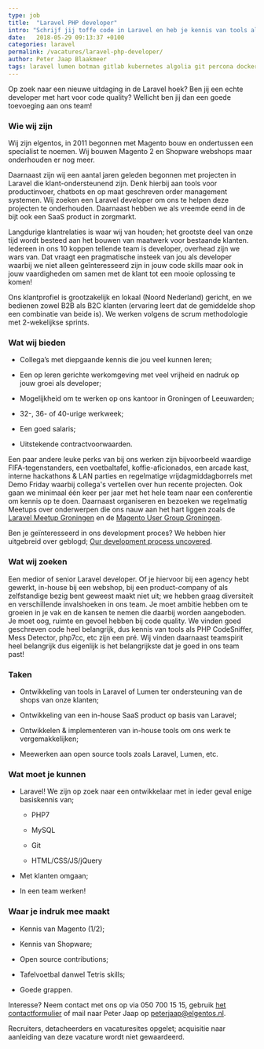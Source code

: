 ```yaml
---
type: job
title:  "Laravel PHP developer"
intro: "Schrijf jij toffe code in Laravel en heb je kennis van tools als Tailwind, Nova, Vapor, Forge, PHP CodeSniffer, Mess Detector, php7cc, etc."
date:   2018-05-29 09:13:37 +0100
categories: laravel
permalink: /vacatures/laravel-php-developer/
author: Peter Jaap Blaakmeer
tags: laravel lumen botman gitlab kubernetes algolia git percona docker
---
```


Op zoek naar een nieuwe uitdaging in de Laravel hoek? Ben jij een echte developer met hart voor code quality? Wellicht ben jij dan een goede toevoeging aan ons team!

### Wie wij zijn

Wij zijn elgentos, in 2011 begonnen met Magento bouw en ondertussen een specialist te noemen. Wij bouwen Magento 2 en Shopware webshops maar onderhouden er nog meer.

Daarnaast zijn wij een aantal jaren geleden begonnen met projecten in Laravel die klant-ondersteunend zijn. Denk hierbij aan tools voor productinvoer, chatbots en op maat geschreven order management systemen. Wij zoeken een Laravel developer om ons te helpen deze projecten te onderhouden. Daarnaast hebben we als vreemde eend in de bijt ook een SaaS product in zorgmarkt.

Langdurige klantrelaties is waar wij van houden; het grootste deel van onze tijd wordt besteed aan het bouwen van maatwerk voor bestaande klanten. Iedereen in ons 10 koppen tellende team is developer, overhead zijn we wars van. Dat vraagt een pragmatische insteek van jou als developer waarbij we niet alleen geînteresseerd zijn in jouw code skills maar ook in jouw vaardigheden om samen met de klant tot een mooie oplossing te komen!

Ons klantprofiel is grootzakelijk en lokaal (Noord Nederland) gericht, en we bedienen zowel B2B als B2C klanten (ervaring leert dat de gemiddelde shop een combinatie van beide is).  We werken volgens de scrum methodologie met 2-wekelijkse sprints.

### Wat wij bieden

* Collega’s met diepgaande kennis die jou veel kunnen leren;

* Een op leren gerichte werkomgeving met veel vrijheid en nadruk op jouw groei als developer;

* Mogelijkheid om te werken op ons kantoor in Groningen of Leeuwarden;

* 32-, 36- of 40-urige werkweek;

* Een goed salaris;

* Uitstekende contractvoorwaarden.

Een paar andere leuke perks van bij ons werken zijn bijvoorbeeld waardige FIFA-tegenstanders, een voetbaltafel, koffie-aficionados, een arcade kast, interne hackathons & LAN parties en regelmatige vrijdagmiddagborrels met Demo Friday waarbij collega's vertellen over hun recente projecten. Ook gaan we minimaal één keer per jaar met het hele team naar een conferentie om kennis op te doen. Daarnaast organiseren en bezoeken we regelmatig Meetups over onderwerpen die ons nauw aan het hart liggen zoals de [Laravel Meetup Groningen](https://www.meetup.com/Laravel-Meetup-Groningen/) en de [Magento User Group Groningen](https://www.meetup.com/Magento-User-Group-Groningen/).

Ben je geïnteresseerd in ons development proces? We hebben hier uitgebreid over geblogd; [Our development process uncovered](/blog/our-development-process-uncovered/).

### Wat wij zoeken

Een medior of senior Laravel developer. Of je hiervoor bij een agency hebt gewerkt, in-house bij een webshop, bij een product-company of als zelfstandige bezig bent geweest maakt niet uit; we hebben graag diversiteit en verschillende invalshoeken in ons team. Je moet ambitie hebben om te groeien in je vak en de kansen te nemen die daarbij worden aangeboden. Je moet oog, ruimte en gevoel hebben bij code quality. We vinden goed geschreven code heel belangrijk, dus kennis van tools als PHP CodeSniffer, Mess Detector, php7cc, etc zijn een pré. Wij vinden daarnaast teamspirit heel belangrijk dus eigenlijk is het belangrijkste dat je goed in ons team past!

### Taken

* Ontwikkeling van tools in Laravel of Lumen ter ondersteuning van de shops van onze klanten;

* Ontwikkeling van een in-house SaaS product op basis van Laravel;

* Ontwikkelen & implementeren van in-house tools om ons werk te vergemakkelijken;

* Meewerken aan open source tools zoals Laravel, Lumen, etc.

### Wat moet je kunnen

* Laravel! We zijn op zoek naar een ontwikkelaar met in ieder geval enige basiskennis van;

    * PHP7

    * MySQL

    * Git

    * HTML/CSS/JS/jQuery

* Met klanten omgaan;

* In een team werken!

### Waar je indruk mee maakt

* Kennis van Magento (1/2);

* Kennis van Shopware;

* Open source contributions;

* Tafelvoetbal danwel Tetris skills;

* Goede grappen.

Interesse? Neem contact met ons op via 050 700 15 15, gebruik [het contactformulier](#contact "contact") of mail naar Peter Jaap op [peterjaap@elgentos.nl](mailto:peterjaap@elgentos.nl).

Recruiters, detacheerders en vacaturesites opgelet; acquisitie naar aanleiding van deze vacature wordt niet gewaardeerd.
